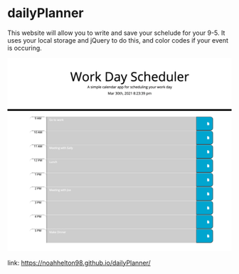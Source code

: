 # dailyPlanner
This website will allow you to write and save your schelude for your 9-5. It uses your local storage and jQuery to do this, and color codes if your event is occuring. 


![screenshot preview](assets/img/screenshot.png)

link: https://noahhelton98.github.io/dailyPlanner/